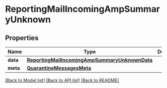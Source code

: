 # ReportingMailIncomingAmpSummaryUnknown

## Properties
Name | Type | Description | Notes
------------ | ------------- | ------------- | -------------
**data** | [**ReportingMailIncomingAmpSummaryUnknownData**](ReportingMailIncomingAmpSummaryUnknownData.md) |  | [optional] 
**meta** | [**QuarantineMessagesMeta**](QuarantineMessagesMeta.md) |  | [optional] 

[[Back to Model list]](../README.md#documentation-for-models) [[Back to API list]](../README.md#documentation-for-api-endpoints) [[Back to README]](../README.md)

